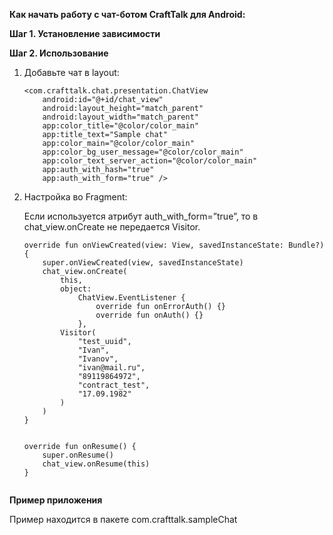 **Как начать работу с чат-ботом CraftTalk для Android:**

**Шаг 1. Установление зависимости**
	
**Шаг 2. Использование**
1. Добавьте чат в layout:

	```
	<com.crafttalk.chat.presentation.ChatView
  		android:id="@+id/chat_view"
  		android:layout_height="match_parent"
   		android:layout_width="match_parent"
   		app:color_title="@color/color_main"
   		app:title_text="Sample chat"
   		app:color_main="@color/color_main"
   		app:color_bg_user_message="@color/color_main"
   		app:color_text_server_action="@color/color_main"
   		app:auth_with_hash="true"
   		app:auth_with_form="true" />
	
2. Настройка во Fragment:
	
	Если используется атрибут auth_with_form=”true”, то в chat_view.onCreate не передается Visitor.

	```
	override fun onViewCreated(view: View, savedInstanceState: Bundle?) {
	    super.onViewCreated(view, savedInstanceState)
	    chat_view.onCreate(
	        this,
	        object:
	            ChatView.EventListener {
	                override fun onErrorAuth() {}
	                override fun onAuth() {}
	            },
	        Visitor(
	            "test_uuid",
	            "Ivan",
	            "Ivanov",
	            "ivan@mail.ru",
	            "89119864972",
	            "contract_test",
	            "17.09.1982"
	        )
	    )
    }


	override fun onResume() {
	    super.onResume()
	    chat_view.onResume(this)
    } 


**Пример приложения**

Пример находится в пакете com.crafttalk.sampleChat



